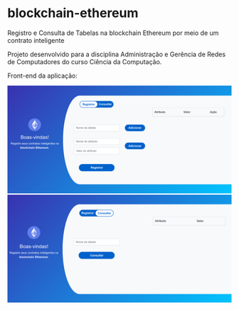 # blockchain-ethereum


Registro e Consulta de Tabelas na blockchain Ethereum por meio de um contrato inteligente

Projeto desenvolvido para a disciplina Administração e Gerência de Redes de Computadores do curso Ciência da Computação.

Front-end da aplicação:

![Tela de Registro](registro.png)
![Tela de Consulta](consulta.png)
